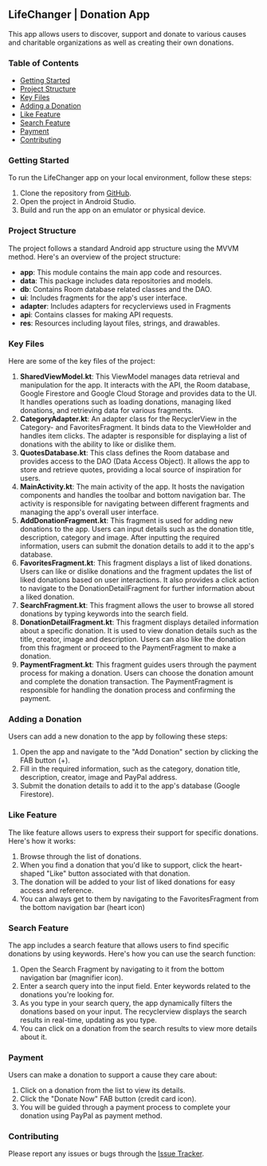 ## LifeChanger | Donation App

This app allows users to discover, support and donate to various causes and charitable organizations as well as creating their own donations.

### Table of Contents
- [Getting Started](#getting-started)
- [Project Structure](#project-structure)
- [Key Files](#key-files)
- [Adding a Donation](#adding-a-donation)
- [Like Feature](#like-feature)
- [Search Feature](#search-feature)
- [Payment](#payment)
- [Contributing](#contributing)


### Getting Started

To run the LifeChanger app on your local environment, follow these steps:

1. Clone the repository from [GitHub](https://github.com/devWhizz/LifeChanger).
2. Open the project in Android Studio.
3. Build and run the app on an emulator or physical device.


### Project Structure

The project follows a standard Android app structure using the MVVM method. Here's an overview of the project structure:

- **app**: This module contains the main app code and resources.
- **data**: This package includes data repositories and models.
- **db**: Contains Room database related classes and the DAO.
- **ui**: Includes fragments for the app's user interface.
- **adapter**: Includes adapters for recyclerviews used in Fragments
- **api**: Contains classes for making API requests.
- **res**: Resources including layout files, strings, and drawables.


### Key Files

Here are some of the key files of the project:

1. **SharedViewModel.kt**: This ViewModel manages data retrieval and manipulation for the app. It interacts with the API, the Room database, Google Firestore and Google Cloud Storage and provides data to the UI. It handles operations such as loading donations, managing liked donations, and retrieving data for various fragments.
2. **CategoryAdapter.kt**: An adapter class for the RecyclerView in the Category- and FavoritesFragment. It binds data to the ViewHolder and handles item clicks. The adapter is responsible for displaying a list of donations with the ability to like or dislike them.
3. **QuotesDatabase.kt**: This class defines the Room database and provides access to the DAO (Data Access Object). It allows the app to store and retrieve quotes, providing a local source of inspiration for users.
4. **MainActivity.kt**: The main activity of the app. It hosts the navigation components and handles the toolbar and bottom navigation bar. The activity is responsible for navigating between different fragments and managing the app's overall user interface.
5. **AddDonationFragment.kt**: This fragment is used for adding new donations to the app. Users can input details such as the donation title, description, category and image. After inputting the required information, users can submit the donation details to add it to the app's database.
6. **FavoritesFragment.kt**: This fragment displays a list of liked donations. Users can like or dislike donations and the fragment updates the list of liked donations based on user interactions. It also provides a click action to navigate to the DonationDetailFragment for further information about a liked donation.
6. **SearchFragment.kt**: This fragment allows the user to browse all stored donations by typing keywords into the search field.
7. **DonationDetailFragment.kt**: This fragment displays detailed information about a specific donation. It is used to view donation details such as the title, creator, image and description. Users can also like the donation from this fragment or proceed to the PaymentFragment to make a donation.
8. **PaymentFragment.kt**: This fragment guides users through the payment process for making a donation. Users can choose the donation amount and complete the donation transaction. The PaymentFragment is responsible for handling the donation process and confirming the payment.


### Adding a Donation

Users can add a new donation to the app by following these steps:

1. Open the app and navigate to the "Add Donation" section by clicking the FAB button (+).
2. Fill in the required information, such as the category, donation title, description, creator, image and PayPal address.
3. Submit the donation details to add it to the app's database (Google Firestore).


### Like Feature

The like feature allows users to express their support for specific donations. Here's how it works:

1. Browse through the list of donations.
2. When you find a donation that you'd like to support, click the heart-shaped "Like" button associated with that donation.
3. The donation will be added to your list of liked donations for easy access and reference.
4. You can always get to them by navigating to the FavoritesFragment from the bottom navigation bar (heart icon)


### Search Feature

The app includes a search feature that allows users to find specific donations by using keywords. Here's how you can use the search function:

1. Open the Search Fragment by navigating to it from the bottom navigation bar (magnifier icon).
2. Enter a search query into the input field. Enter keywords related to the donations you're looking for.
3. As you type in your search query, the app dynamically filters the donations based on your input. The recyclerview displays the search results in real-time, updating as you type.
4. You can click on a donation from the search results to view more details about it.


### Payment

Users can make a donation to support a cause they care about:

1. Click on a donation from the list to view its details.
2. Click the "Donate Now" FAB button (credit card icon).
3. You will be guided through a payment process to complete your donation using PayPal as payment method.


### Contributing

Please report any issues or bugs through the [Issue Tracker](https://github.com/devWhizz/LifeChanger/issues).

